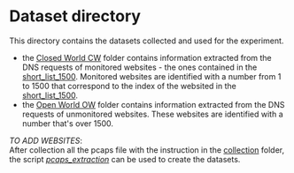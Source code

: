 # Dataset directory

This directory contains the datasets collected and used for the experiment.

- the [Closed World CW](CW) folder contains information extracted from the DNS requests of monitored websites - the ones
  contained in
  the [short_list_1500](../src/collection/short_list_1500). Monitored websites are identified with a number from 1 to
  1500 that correspond to the index of the websited in the [short_list_1500](../src/collection/short_list_1500).
- the [Open World OW](OW) folder contains information extracted from the DNS requests of unmonitored websites. These
  websites are identified with a number that's over 1500.

*TO ADD WEBSITES*: <br>
After collection all the pcaps file with the instruction in the [collection](/src/collection) folder, the
script *[pcaps_extraction](../src/extraction/pcaps_extraction.py)* can be used to create the datasets. 
